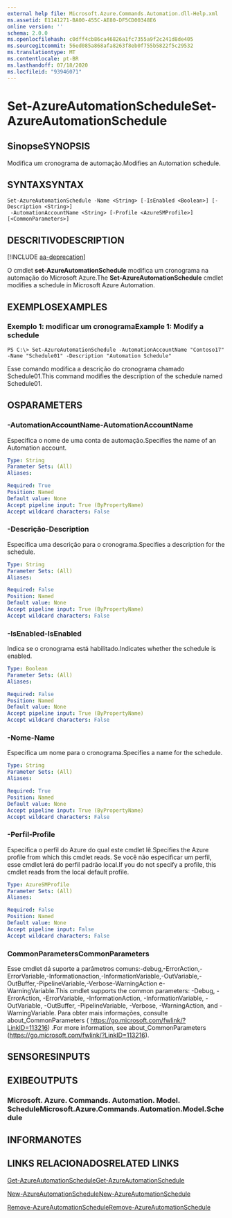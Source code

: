 ```yaml
---
external help file: Microsoft.Azure.Commands.Automation.dll-Help.xml
ms.assetid: E1141271-BA00-455C-AE80-DF5CD00348E6
online version: ''
schema: 2.0.0
ms.openlocfilehash: c0dff4cb86ca46826a1fc7355a9f2c241d8de405
ms.sourcegitcommit: 56ed085a868afa8263f8eb0f755b5822f5c29532
ms.translationtype: MT
ms.contentlocale: pt-BR
ms.lasthandoff: 07/18/2020
ms.locfileid: "93946071"
---
```

# <span data-ttu-id="304e0-101">Set-AzureAutomationSchedule</span><span class="sxs-lookup"><span data-stu-id="304e0-101">Set-AzureAutomationSchedule</span></span>

## <span data-ttu-id="304e0-102">Sinopse</span><span class="sxs-lookup"><span data-stu-id="304e0-102">SYNOPSIS</span></span>

<span data-ttu-id="304e0-103">Modifica um cronograma de automação.</span><span class="sxs-lookup"><span data-stu-id="304e0-103">Modifies an Automation schedule.</span></span>

## <span data-ttu-id="304e0-104">SYNTAX</span><span class="sxs-lookup"><span data-stu-id="304e0-104">SYNTAX</span></span>

```
Set-AzureAutomationSchedule -Name <String> [-IsEnabled <Boolean>] [-Description <String>]
 -AutomationAccountName <String> [-Profile <AzureSMProfile>] [<CommonParameters>]
```

## <span data-ttu-id="304e0-105">DESCRITIVO</span><span class="sxs-lookup"><span data-stu-id="304e0-105">DESCRIPTION</span></span>

[!INCLUDE [aa-deprecation](../include/aa-deprecation.md)]

<span data-ttu-id="304e0-106">O cmdlet **set-AzureAutomationSchedule** modifica um cronograma na automação do Microsoft Azure.</span><span class="sxs-lookup"><span data-stu-id="304e0-106">The **Set-AzureAutomationSchedule** cmdlet modifies a schedule in Microsoft Azure Automation.</span></span>

## <span data-ttu-id="304e0-107">EXEMPLOS</span><span class="sxs-lookup"><span data-stu-id="304e0-107">EXAMPLES</span></span>

### <span data-ttu-id="304e0-108">Exemplo 1: modificar um cronograma</span><span class="sxs-lookup"><span data-stu-id="304e0-108">Example 1: Modify a schedule</span></span>
```
PS C:\> Set-AzureAutomationSchedule -AutomationAccountName "Contoso17" -Name "Schedule01" -Description "Automation Schedule"
```

<span data-ttu-id="304e0-109">Esse comando modifica a descrição do cronograma chamado Schedule01.</span><span class="sxs-lookup"><span data-stu-id="304e0-109">This command modifies the description of the schedule named Schedule01.</span></span>

## <span data-ttu-id="304e0-110">OS</span><span class="sxs-lookup"><span data-stu-id="304e0-110">PARAMETERS</span></span>

### <span data-ttu-id="304e0-111">-AutomationAccountName</span><span class="sxs-lookup"><span data-stu-id="304e0-111">-AutomationAccountName</span></span>
<span data-ttu-id="304e0-112">Especifica o nome de uma conta de automação.</span><span class="sxs-lookup"><span data-stu-id="304e0-112">Specifies the name of an Automation account.</span></span>

```yaml
Type: String
Parameter Sets: (All)
Aliases: 

Required: True
Position: Named
Default value: None
Accept pipeline input: True (ByPropertyName)
Accept wildcard characters: False
```

### <span data-ttu-id="304e0-113">-Descrição</span><span class="sxs-lookup"><span data-stu-id="304e0-113">-Description</span></span>
<span data-ttu-id="304e0-114">Especifica uma descrição para o cronograma.</span><span class="sxs-lookup"><span data-stu-id="304e0-114">Specifies a description for the schedule.</span></span>

```yaml
Type: String
Parameter Sets: (All)
Aliases: 

Required: False
Position: Named
Default value: None
Accept pipeline input: True (ByPropertyName)
Accept wildcard characters: False
```

### <span data-ttu-id="304e0-115">-IsEnabled</span><span class="sxs-lookup"><span data-stu-id="304e0-115">-IsEnabled</span></span>
<span data-ttu-id="304e0-116">Indica se o cronograma está habilitado.</span><span class="sxs-lookup"><span data-stu-id="304e0-116">Indicates whether the schedule is enabled.</span></span>

```yaml
Type: Boolean
Parameter Sets: (All)
Aliases: 

Required: False
Position: Named
Default value: None
Accept pipeline input: True (ByPropertyName)
Accept wildcard characters: False
```

### <span data-ttu-id="304e0-117">-Nome</span><span class="sxs-lookup"><span data-stu-id="304e0-117">-Name</span></span>
<span data-ttu-id="304e0-118">Especifica um nome para o cronograma.</span><span class="sxs-lookup"><span data-stu-id="304e0-118">Specifies a name for the schedule.</span></span>

```yaml
Type: String
Parameter Sets: (All)
Aliases: 

Required: True
Position: Named
Default value: None
Accept pipeline input: True (ByPropertyName)
Accept wildcard characters: False
```

### <span data-ttu-id="304e0-119">-Perfil</span><span class="sxs-lookup"><span data-stu-id="304e0-119">-Profile</span></span>
<span data-ttu-id="304e0-120">Especifica o perfil do Azure do qual este cmdlet lê.</span><span class="sxs-lookup"><span data-stu-id="304e0-120">Specifies the Azure profile from which this cmdlet reads.</span></span>
<span data-ttu-id="304e0-121">Se você não especificar um perfil, esse cmdlet lerá do perfil padrão local.</span><span class="sxs-lookup"><span data-stu-id="304e0-121">If you do not specify a profile, this cmdlet reads from the local default profile.</span></span>

```yaml
Type: AzureSMProfile
Parameter Sets: (All)
Aliases: 

Required: False
Position: Named
Default value: None
Accept pipeline input: False
Accept wildcard characters: False
```

### <span data-ttu-id="304e0-122">CommonParameters</span><span class="sxs-lookup"><span data-stu-id="304e0-122">CommonParameters</span></span>
<span data-ttu-id="304e0-123">Esse cmdlet dá suporte a parâmetros comuns:-debug,-ErrorAction,-ErrorVariable,-Informationaction,-InformationVariable,-OutVariable,-OutBuffer,-PipelineVariable,-Verbose-WarningAction e-WarningVariable.</span><span class="sxs-lookup"><span data-stu-id="304e0-123">This cmdlet supports the common parameters: -Debug, -ErrorAction, -ErrorVariable, -InformationAction, -InformationVariable, -OutVariable, -OutBuffer, -PipelineVariable, -Verbose, -WarningAction, and -WarningVariable.</span></span> <span data-ttu-id="304e0-124">Para obter mais informações, consulte about_CommonParameters ( https://go.microsoft.com/fwlink/?LinkID=113216) .</span><span class="sxs-lookup"><span data-stu-id="304e0-124">For more information, see about_CommonParameters (https://go.microsoft.com/fwlink/?LinkID=113216).</span></span>

## <span data-ttu-id="304e0-125">SENSORES</span><span class="sxs-lookup"><span data-stu-id="304e0-125">INPUTS</span></span>

## <span data-ttu-id="304e0-126">EXIBE</span><span class="sxs-lookup"><span data-stu-id="304e0-126">OUTPUTS</span></span>

### <span data-ttu-id="304e0-127">Microsoft. Azure. Commands. Automation. Model. Schedule</span><span class="sxs-lookup"><span data-stu-id="304e0-127">Microsoft.Azure.Commands.Automation.Model.Schedule</span></span>

## <span data-ttu-id="304e0-128">INFORMA</span><span class="sxs-lookup"><span data-stu-id="304e0-128">NOTES</span></span>

## <span data-ttu-id="304e0-129">LINKS RELACIONADOS</span><span class="sxs-lookup"><span data-stu-id="304e0-129">RELATED LINKS</span></span>

[<span data-ttu-id="304e0-130">Get-AzureAutomationSchedule</span><span class="sxs-lookup"><span data-stu-id="304e0-130">Get-AzureAutomationSchedule</span></span>](./Get-AzureAutomationSchedule.md)

[<span data-ttu-id="304e0-131">New-AzureAutomationSchedule</span><span class="sxs-lookup"><span data-stu-id="304e0-131">New-AzureAutomationSchedule</span></span>](./New-AzureAutomationSchedule.md)

[<span data-ttu-id="304e0-132">Remove-AzureAutomationSchedule</span><span class="sxs-lookup"><span data-stu-id="304e0-132">Remove-AzureAutomationSchedule</span></span>](./Remove-AzureAutomationSchedule.md)


